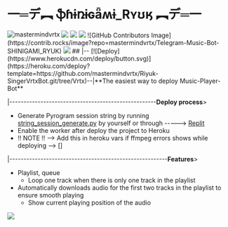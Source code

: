 #  一═デ︻ **ֆɦɨռɨɢǟʍɨ_Rʏʊӄ** ︻デ═一 
<img align="left" src="https://img.shields.io/badge/Made%20for-VSCode-1f425f.svg" alt="mastermindvrtx"/>
<img src="http://ForTheBadge.com/images/badges/made-with-python.svg" />
<img src="https://img.shields.io/badge/Arch_Linux-1793D1?style=for-the-badge&logo=arch-linux&logoColor=white"> <img src="https://img.shields.io/badge/Maintained%3F-yes-green.svg">
![GitHub Contributors Image](https://contrib.rocks/image?repo=mastermindvrtx/Telegram-Music-Bot-SHINIGAMI_RYUK)


<img src="https://telegra.ph/file/2e419eca28153982c5e54.jpg" align="centre">
##
|--
[![Deploy](https://www.herokucdn.com/deploy/button.svg)](https://heroku.com/deploy?template=https://github.com/mastermindvrtx/Riyuk-SingerVrtxBot.git/tree/Vrtx)--|**The easiest way to deploy  Music-Player-Bot**




|----------------------------------------------------**Deploy process**>

* Generate Pyrogram session string by
  running [string_session_generate.py](string_session_generate.py)
  by yourself or
  through -----> [Replit](https://replit.com/@phantomXhawk/stringsessiongeneratepy)
* Enable the worker after deploy the project to Heroku
* !! NOTE !! --> Add this in heroku vars if ffmpeg errors shows while deploying --> []

|--------------------------------------------------------**Features**>

* Playlist, queue
  * Loop one track when there is only one track in the playlist
* Automatically downloads audio for the first two tracks in the playlist to
  ensure smooth playing
  * Show current playing position of the audio
<img src="https://telegra.ph/file/2e419eca28153982c5e54.jpg" align="centre">



